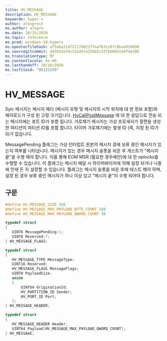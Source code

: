 ```yaml
---
title: HV_MESSAGE
description: HV_MESSAGE
keywords: hyper-v
author: alexgrest
ms.author: alegre
ms.date: 10/15/2020
ms.topic: reference
ms.prod: windows-10-hyperv
ms.openlocfilehash: af5a6a314f51178021ffaa7b3cc07c8baa016990
ms.sourcegitcommit: d43632e3dc22e2b7a256b5c15fbb665c047de286
ms.translationtype: MT
ms.contentlocale: ko-KR
ms.lasthandoff: 10/16/2020
ms.locfileid: "92121159"
---
```

# <a name="hv_message"></a>HV_MESSAGE

Syic 메시지는 메시지 헤더 (메시지 유형 및 메시지의 시작 위치에 대 한 정보 포함)와 페이로드가 구성 된 고정 크기입니다. [HvCallPostMessage](../hypercalls/HvCallPostMessage.md) 에 대 한 응답으로 전송 되는 메시지에는 포트 ID가 포함 됩니다. 가로채기 메시지는 가상 프로세서가 절편을 생성 한 파티션의 파티션 ID를 포함 합니다. 타이머 가로채기에는 발생 ID (즉, 지정 된 ID가 0)가 없습니다.

MessagePending 플래그는 가상 인터럽트 원본의 메시지 큐에 보류 중인 메시지가 있는지 여부를 나타냅니다. 메시지가 있는 경우 메시지 슬롯을 비운 후 게스트가 "메시지 끝"을 수행 해야 합니다. 이를 통해 EOM MSR (필요한 경우에만)에 대 한 oplocks를 수행할 수 있습니다. 이 플래그는 메시지 배달 시 하이퍼바이저에 의해 설정 되거나 나중에 언제 든 지 설정할 수 있습니다. 플래그는 메시지 슬롯을 비운 후에 테스트 해야 하며, 설정 된 경우 보류 중인 메시지가 하나 이상 있고 "메시지 끝"이 수행 되어야 합니다.

## <a name="syntax"></a>구문

 ```c
#define HV_MESSAGE_SIZE 256
#define HV_MESSAGE_MAX_PAYLOAD_BYTE_COUNT 240
#define HV_MESSAGE_MAX_PAYLOAD_QWORD_COUNT 30

typedef struct
{
    UINT8 MessagePending:1;
    UINT8 Reserved:7;
} HV_MESSAGE_FLAGS;

typedef struct
{
    HV_MESSAGE_TYPE MessageType;
    UINT16 Reserved;
    HV_MESSAGE_FLAGS MessageFlags;
    UINT8 PayloadSize;
    union
    {
        UINT64 OriginationId;
        HV_PARTITION_ID Sender;
        HV_PORT_ID Port;
    };
} HV_MESSAGE_HEADER;

typedef struct
{
    HV_MESSAGE_HEADER Header;
    UINT64 Payload[HV_MESSAGE_MAX_PAYLOAD_QWORD_COUNT];
} HV_MESSAGE;
 ```
